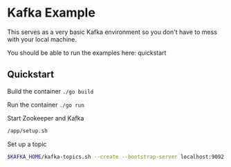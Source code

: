 # Kafka Example
This serves as a very basic Kafka environment so you don't have to mess with your local machine.

You should be able to run the examples here: quickstart

## Quickstart
Build the container
`./go build`

Run the container
`./go run`

Start Zookeeper and Kafka
```bash
/app/setup.sh
```

Set up a topic
```bash
$KAFKA_HOME/kafka-topics.sh --create --bootstrap-server localhost:9092 --replication-factor 1 --partitions 1 --topic test
```